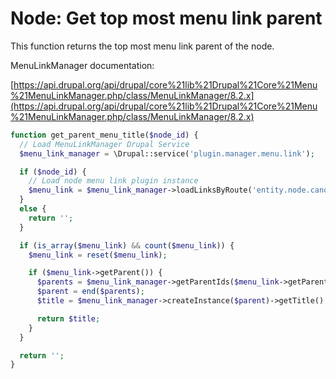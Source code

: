 # Node: Get top most menu link parent

This function returns the top most menu link parent of the node.

MenuLinkManager documentation:

[https://api.drupal.org/api/drupal/core%21lib%21Drupal%21Core%21Menu%21MenuLinkManager.php/class/MenuLinkManager/8.2.x](https://api.drupal.org/api/drupal/core%21lib%21Drupal%21Core%21Menu%21MenuLinkManager.php/class/MenuLinkManager/8.2.x)

```php
function get_parent_menu_title($node_id) {
  // Load MenuLinkManager Drupal Service
  $menu_link_manager = \Drupal::service('plugin.manager.menu.link');

  if ($node_id) {
    // Load node menu link plugin instance
    $menu_link = $menu_link_manager->loadLinksByRoute('entity.node.canonical', array('node' => $node_id));
  }
  else {
    return '';
  }

  if (is_array($menu_link) && count($menu_link)) {
    $menu_link = reset($menu_link);

    if ($menu_link->getParent()) {
      $parents = $menu_link_manager->getParentIds($menu_link->getParent());
      $parent = end($parents);
      $title = $menu_link_manager->createInstance($parent)->getTitle();

      return $title;
    }
  }

  return '';
}
```



